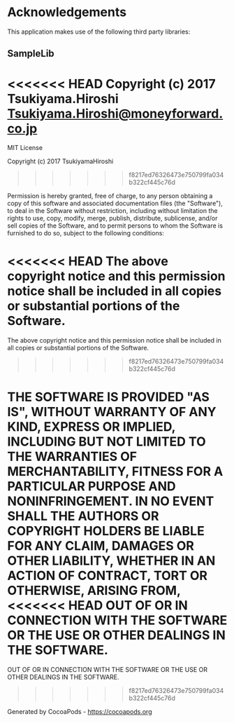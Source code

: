 # Acknowledgements
This application makes use of the following third party libraries:

## SampleLib

<<<<<<< HEAD
Copyright (c) 2017 Tsukiyama.Hiroshi <Tsukiyama.Hiroshi@moneyforward.co.jp>
=======
MIT License

Copyright (c) 2017 TsukiyamaHiroshi
>>>>>>> f8217ed76326473e750799fa034b322cf445c76d

Permission is hereby granted, free of charge, to any person obtaining a copy
of this software and associated documentation files (the "Software"), to deal
in the Software without restriction, including without limitation the rights
to use, copy, modify, merge, publish, distribute, sublicense, and/or sell
copies of the Software, and to permit persons to whom the Software is
furnished to do so, subject to the following conditions:

<<<<<<< HEAD
The above copyright notice and this permission notice shall be included in
all copies or substantial portions of the Software.
=======
The above copyright notice and this permission notice shall be included in all
copies or substantial portions of the Software.
>>>>>>> f8217ed76326473e750799fa034b322cf445c76d

THE SOFTWARE IS PROVIDED "AS IS", WITHOUT WARRANTY OF ANY KIND, EXPRESS OR
IMPLIED, INCLUDING BUT NOT LIMITED TO THE WARRANTIES OF MERCHANTABILITY,
FITNESS FOR A PARTICULAR PURPOSE AND NONINFRINGEMENT. IN NO EVENT SHALL THE
AUTHORS OR COPYRIGHT HOLDERS BE LIABLE FOR ANY CLAIM, DAMAGES OR OTHER
LIABILITY, WHETHER IN AN ACTION OF CONTRACT, TORT OR OTHERWISE, ARISING FROM,
<<<<<<< HEAD
OUT OF OR IN CONNECTION WITH THE SOFTWARE OR THE USE OR OTHER DEALINGS IN
THE SOFTWARE.
=======
OUT OF OR IN CONNECTION WITH THE SOFTWARE OR THE USE OR OTHER DEALINGS IN THE
SOFTWARE.
>>>>>>> f8217ed76326473e750799fa034b322cf445c76d

Generated by CocoaPods - https://cocoapods.org
